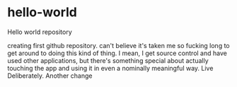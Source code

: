 # hello-world
Hello world repository

creating first github repository.  can't believe it's taken me so fucking long
to get around to doing this kind of thing.  I mean, I get source control and
have used other applications, but there's something special about actually touching
the app and using it in even a nominally meaningful way.
Live Deliberately.
Another change

